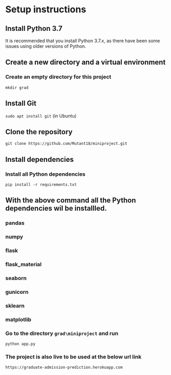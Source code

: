 # Setup instructions 
## Install Python 3.7
It is recommended that you install Python 3.7.x, as there have been some issues using older versions of Python.

## Create a new directory and a virtual environment
### Create an empty directory for this project
`mkdir grad`

## Install Git
`sudo apt install git` (in Ubuntu)

## Clone the  repository
`git clone https://github.com/Mutant18/miniproject.git`

## Install dependencies
### Install all Python dependencies
`pip install -r requirements.txt`

## With the above command all the Python dependencies wil be installled.
### pandas
### numpy
### flask
### flask_material
### seaborn
### gunicorn
### sklearn
### matplotlib


### Go to the directory `grad\miniproject` and run
`python app.py`

### The project is also live to be used at the below url link
`https://graduate-admission-prediction.herokuapp.com`
